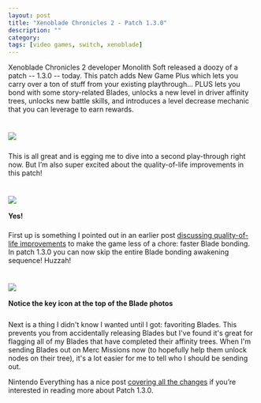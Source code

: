 ```yaml
---
layout: post
title: "Xenoblade Chronicles 2 - Patch 1.3.0"
description: ""
category: 
tags: [video games, switch, xenoblade]
---
```


Xenoblade Chronicles 2 developer Monolith Soft released a doozy of a patch -- 1.3.0 -- today. This patch adds New Game Plus which lets you carry over a ton of stuff from your existing playthrough... PLUS lets you bond with some story-related Blades, unlocks a new level in driver affinity trees, unlocks new battle skills, and introduces a level decrease mechanic that you can leverage to earn rewards.

<div>
	<img class="rounded-corners" style="max-width: 700px; border: 1px; margin-top: 24px;" src="{{ site.images2018 }}/03-02/newgame.jpg"/>
	<p class="caption-text" style="line-height: 1.5em; margin-bottom: 24px;"><strong></strong></p>
</div>

This is all great and is egging me to dive into a second play-through right now. But I’m also super excited about the quality-of-life improvements in this patch!

<div>
	<img class="rounded-corners" style="max-width: 700px; border: 1px; margin-top: 24px;" src="{{ site.images2018 }}/03-02/skip.jpg"/>
	<p class="caption-text" style="line-height: 1.5em; margin-bottom: 20px;"><strong>Yes!</strong></p>
</div>

First up is something I pointed out in an earlier post [discussing quality-of-life improvements][2] to make the game less of a chore: faster Blade bonding. In patch 1.3.0 you can now skip the entire Blade bonding awakening sequence! Huzzah!

<div>
	<img class="rounded-corners" style="max-width: 700px; border: 1px; margin-top: 24px;" src="{{ site.images2018 }}/03-02/favorite.jpg"/>
	<p class="caption-text" style="line-height: 1.5em; margin-bottom: 24px;"><strong>Notice the key icon at the top of the Blade photos</strong></p>
</div>

Next is a thing I didn't know I wanted until I got: favoriting Blades. This prevents you from accidentally releasing Blades but I've found it's great for flagging all of my Blades that have completed their affinity trees. When I'm sending Blades out on Merc Missions now (to hopefully help them unlock nodes on their tree), it's a lot easier for me to tell who I should be sending out.

Nintendo Everything has a nice post [covering all the changes][1] if you’re interested in reading more about Patch 1.3.0.

[1]: https://nintendoeverything.com/xenoblade-chronicles-2-update-out-now-version-1-3-0-new-game-plus-and-more/
[2]: {{site.base_url}}/2017/12/22/xenoblade-improvements/
